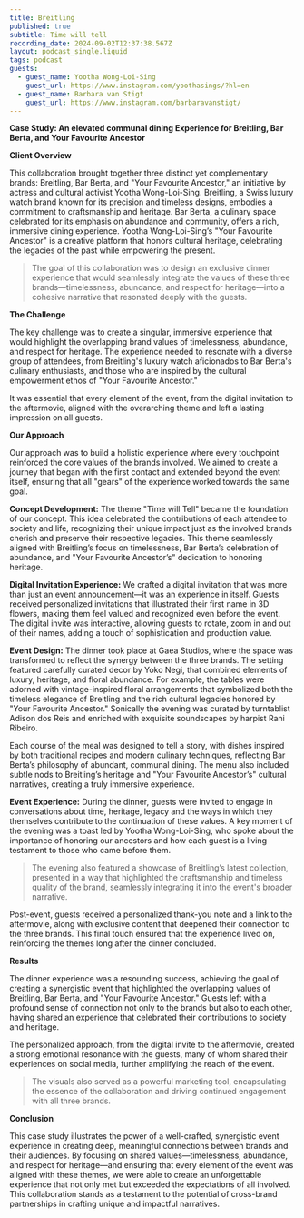 ```yaml
---
title: Breitling
published: true
subtitle: Time will tell
recording_date: 2024-09-02T12:37:38.567Z
layout: podcast_single.liquid
tags: podcast
guests:
  - guest_name: Yootha Wong-Loi-Sing
    guest_url: https://www.instagram.com/yoothasings/?hl=en
  - guest_name: Barbara van Stigt
    guest_url: https://www.instagram.com/barbaravanstigt/
---
```

**Case Study: An elevated communal dining Experience for Breitling, Bar Berta, and  Your Favourite Ancestor**

**Client Overview**

This collaboration brought together three distinct yet complementary brands: Breitling, Bar Berta, and "Your Favourite Ancestor," an initiative by actress and cultural activist Yootha Wong-Loi-Sing. Breitling, a Swiss luxury watch brand known for its precision and timeless designs, embodies a commitment to craftsmanship and heritage. Bar Berta, a culinary space celebrated for its emphasis on abundance and community, offers a rich, immersive dining experience. Yootha Wong-Loi-Sing’s "Your Favourite Ancestor" is a creative platform that honors cultural heritage, celebrating the legacies of the past while empowering the present.

> The goal of this collaboration was to design an exclusive dinner experience that would seamlessly integrate the values of these three brands—timelessness, abundance, and respect for heritage—into a cohesive narrative that resonated deeply with the guests.

**The Challenge**

The key challenge was to create a singular, immersive experience that would highlight the overlapping brand values of timelessness, abundance, and respect for heritage. The experience needed to resonate with a diverse group of attendees, from Breitling's luxury watch aficionados to Bar Berta's culinary enthusiasts, and those who are inspired by the cultural empowerment ethos of "Your Favourite Ancestor."

It was essential that every element of the event, from the digital invitation to the aftermovie, aligned with the overarching theme and left a lasting impression on all guests.

**Our Approach**

Our approach was to build a holistic experience where every touchpoint reinforced the core values of the brands involved. We aimed to create a journey that began with the first contact and extended beyond the event itself, ensuring that all "gears" of the experience worked towards the same goal.

**Concept Development:**
The theme "Time will Tell" became the foundation of our concept. This idea celebrated the contributions of each attendee to society and life, recognizing their unique impact just as the involved brands cherish and preserve their respective legacies. This theme seamlessly aligned with Breitling’s focus on timelessness, Bar Berta’s celebration of abundance, and "Your Favourite Ancestor’s" dedication to honoring heritage.


**Digital Invitation Experience:**
We crafted a digital invitation that was more than just an event announcement—it was an experience in itself. Guests received personalized invitations that illustrated their first name in 3D flowers, making them feel valued and recognized even before the event. The digital invite was interactive, allowing guests to rotate, zoom in and out of their names, adding a touch of sophistication and production value.


**Event Design:**
The dinner took place at Gaea Studios, where the space was transformed to reflect the synergy between the three brands. The setting featured carefully curated decor by Yoko Negi, that combined elements of luxury, heritage, and floral abundance. For example, the tables were adorned with vintage-inspired floral arrangements that symbolized both the timeless elegance of Breitling and the rich cultural legacies honored by "Your Favourite Ancestor." Sonically the evening was curated by turntablist Adison dos Reis and enriched with exquisite soundscapes by harpist Rani Ribeiro.

Each course of the meal was designed to tell a story, with dishes inspired by both traditional recipes and modern culinary techniques, reflecting Bar Berta’s philosophy of abundant, communal dining. The menu also included subtle nods to Breitling’s heritage and "Your Favourite Ancestor’s" cultural narratives, creating a truly immersive experience.

**Event Experience:**
During the dinner, guests were invited to engage in conversations about time, heritage, legacy and the ways in which they themselves contribute to the continuation of these values. A key moment of the evening was a toast led by Yootha Wong-Loi-Sing, who spoke about the importance of honoring our ancestors and how each guest is a living testament to those who came before them.

> The evening also featured a showcase of Breitling’s latest collection, presented in a way that highlighted the craftsmanship and timeless quality of the brand, seamlessly integrating it into the event's broader narrative.

Post-event, guests received a personalized thank-you note and a link to the aftermovie, along with exclusive content that deepened their connection to the three brands. This final touch ensured that the experience lived on, reinforcing the themes long after the dinner concluded.

**Results**

The dinner experience was a resounding success, achieving the goal of creating a synergistic event that highlighted the overlapping values of Breitling, Bar Berta, and "Your Favourite Ancestor." Guests left with a profound sense of connection not only to the brands but also to each other, having shared an experience that celebrated their contributions to society and heritage.

The personalized approach, from the digital invite to the aftermovie, created a strong emotional resonance with the guests, many of whom shared their experiences on social media, further amplifying the reach of the event.

> The visuals also served as a powerful marketing tool, encapsulating the essence of the collaboration and driving continued engagement with all three brands.

**Conclusion**

This case study illustrates the power of a well-crafted, synergistic event experience in creating deep, meaningful connections between brands and their audiences. By focusing on shared values—timelessness, abundance, and respect for heritage—and ensuring that every element of the event was aligned with these themes, we were able to create an unforgettable experience that not only met but exceeded the expectations of all involved. This collaboration stands as a testament to the potential of cross-brand partnerships in crafting unique and impactful narratives.